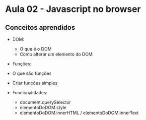 # Aula 02 - Javascript no browser

## Conceitos aprendidos

- DOM:
  - O que é o DOM
  - Como alterar um elemento do DOM

- Funções:
 - O que são funções
 - Criar funções simples

- Funcionalidades:
  - document.querySelector
  - elementoDoDOM.style
  - elementoDoDOM.innerHTML / elementoDoDOM.innerText
